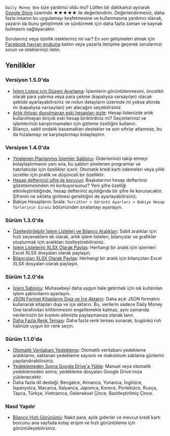 `Daily Money One` size yardımcı oldu mu? Lütfen bir dakikanızı ayırarak [Google Store](https://play.google.com/store/apps/details?id=com.colaorange.dailymoneyone) üzerinde ★★★★★ ile değerlendirin. Değerlendirmeniz, daha fazla insanın bu uygulamayı keşfetmesine ve kullanmasına yardımcı olacak, yazarın da bunu geliştirmek ve sürdürmek için daha fazla zaman ve kaynak bulmasını sağlayacaktır.

Sorularınız veya özellik istekleriniz mi var? En son gelişmeleri almak için [Facebook hayran grubuna](https://www.facebook.com/colaorange.daily.money) katılın veya yazarla iletişime geçerek sorularınızı sorun ve isteklerinizi iletin.

## Yenilikler

### Versiyon 1.5.0'da
* [İşlem Listesi için Düzeni Ayarlama](https://youtu.be/TzQj2pY6sWs): İşlemlerin görüntülenmesini, öncelikli olarak para yatırma veya para çekme (kapalıysa varsayılan) olacak şekilde ayarlayabilirsiniz ve notun detayların üzerinde mi yoksa altında mı (kapalıysa varsayılan) yer alacağını seçebilirsiniz.
* [Artık ihtiyaç duyulmayan eski hesapları gizle](https://youtu.be/nKq7Mh_2nQA): Hesap listenizde artık kullanılmayan birçok eski hesap biriktirdiniz mi? Seçimlerinizi ve işlemlerinizi karıştırmamaları için gizleme özelliğini kullanın.
* Bilanço, sabit ondalık basamakları destekler ve son sıfırlar atlanmaz, bu da hizalamayı ve karşılaştırmayı kolaylaştırır.

### Versiyon 1.4.0'da
* [Yinelenen Planlanmış İşlemler Şablonu](https://youtu.be/TzQj2pY6sWs): Giderlerinizi takip etmeyi kolaylaştırmanın yanı sıra, bu şablon yinelenen programlar ve hatırlatıcılar için özellikler içerir. Otomatik kredi kartı ödemeleri veya yıllık ücretler için pratik ve düşünceli bir özelliktir.
* [Hesap defterinizi şifre ile koruyun](https://youtu.be/peoYqNG_4pk): Başkalarının hesap defterinizi gözetlemesinden mi korkuyorsunuz? Yeni şifre özelliği etkinleştirildiğinde, hesap defteriniz açıldığında bir şifre ile korunacaktır. Şifrenin ne sıklıkta girilmesi gerektiğini de ayarlayabilirsiniz.
* Bakiye Hesaplarını Sırala: `Tercihler > Görüntü Ayarları > Bakiye Hesap Türlerinin Sırası` bölümünden sıralamayı ayarlayın.

### Sürüm 1.3.0'da
* [Özelleştirilebilir İşlem Listeleri ve Bilanço Aralıkları](https://youtu.be/O7EcLN82qIU): Sabit aralıklar için hızlı seçeneklere ek olarak, artık işlem listeleri, bilançolar ve grafikler oluşturmak için aralıkları özelleştirebilirsiniz.
* [İşlem Listelerini XLSX Olarak Paylaş](https://youtu.be/Bf7j39fsCSc): Herhangi bir aralık için işlemleri Excel XLSX dosyaları olarak paylaşın.
* [Bilançoları XLSX Olarak Paylaş](https://youtu.be/kpxJxNsButA): Herhangi bir aralık için bilançoları Excel XLSX dosyaları olarak paylaşın.

### Sürüm 1.2.0'da
* [İşlem Şablonu](https://youtu.be/CtfJ5BecZfY): Muhasebeyi daha uygun hale getirmek için sık kullanılan işlem şablonlarını ayarlayın.
* [JSON Format Kitaplarını Dışa ve İçe Aktarın](https://youtu.be/bHGEH7zcj78): Daha açık JSON formatını kullanarak kitapları dışa ve içe aktarın. Bu, verilerin sadece Daily Money One tarafından kilitlenmesini engellemekle kalmaz, aynı zamanda verilerinizin bir kısmını ailenizle paylaşmanıza olanak tanır.
* [Daha Fazla Renk Teması](https://youtu.be/3Yw7m2AOvfc): Daha fazla renk teması sunarak, bugünkü ruh halinize uygun bir renk seçin.

### Sürüm 1.1.0'da
* [Otomatik Veritabanı Yedekleme](https://youtube.com/shorts/dWePWDncx0k): Otomatik veritabanı yedekleme aralıklarını, saklanan yedekleme sayısını ve maksimum saklama günlerini yapılandırabilirsiniz.
* [Yedeklemeden Sonra Google Drive'a Yükle](https://youtu.be/hOJdtKElLuw): Manuel veya otomatik yedeklemeden sonra, yedekleme dosyaları Google Drive'ınıza yüklenecektir.
* Daha fazla dil desteği: Bengalce, Almanca, Yunanca, İngilizce, İspanyolca, Macarca, İtalyanca, Japonca, Korece, Portekizce, Rusça, Tayca, Türkçe, Vietnamca, Geleneksel Çince, Basitleştirilmiş Çince.

### Nasıl Yapılır
 * [Bilanço Hızlı Görünümü](https://youtu.be/66tJxSrI_vQ): Nakit para, aylık giderler ve mevcut kredi kartı borcunu ana sayfada kolay erişim ve hızlı görüntüleme için görüntüleyebilirsiniz.